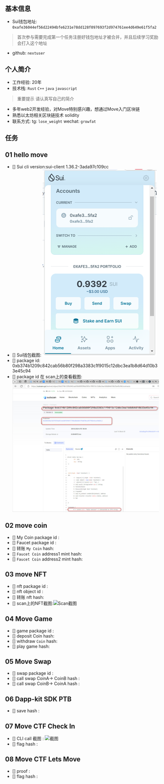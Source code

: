 ## 基本信息
- Sui钱包地址: `0xafe36044ef56d22494bfe6231e78dd128f097693f2d974761ee4d649e61f5fa2`
> 首次参与需要完成第一个任务注册好钱包地址才被合并，并且后续学习奖励会打入这个地址
- github: `nextuser`

## 个人简介
- 工作经验: 20年
- 技术栈: `Rust` `C++` `java` `javascript` 
> 重要提示 请认真写自己的简介
- 多年web2开发经验，对Move特别感兴趣，想通过Move入门区块链
- 熟悉以太坊相关区块链技术 solidity
- 联系方式: tg: `lose_weight`  wechat: `growfat`

## 任务

##   01 hello move  
- [] Sui cli version:sui-client 1.36.2-3ada97c109cc
- [] Sui钱包截图:  ![image-20241113222340749](images/image-20241113222340749.png)
- [] package id: 0xb374b1209c842cab56b80f298a3383c1f9015c12dbc3ea1b8d64d10b33e45c94
- [] package id 在 scan上的查看截图:![Scan截图](./images/01-package.jpg)

##   02 move coin
- [] My Coin package id : 
- [] Faucet package id : 
- [] 转账 `My Coin` hash:
- [] `Faucet Coin` address1 mint hash:
- [] `Faucet Coin` address2 mint hash:

##   03 move NFT
- [] nft package id :
- [] nft object id : 
- [] 转账 nft  hash:
- [] scan上的NFT截图:![Scan截图](./images/你的图片地址)

##   04 Move Game
- [] game package id :
- [] deposit Coin hash:
- [] withdraw `Coin` hash:
- [] play game hash:

##   05 Move Swap
- [] swap package id :
- [] call swap CoinA-> CoinB  hash :
- [] call swap CoinB-> CoinA  hash :

##   06 Dapp-kit SDK PTB
- [] save hash :

##   07 Move CTF Check In
- [] CLI call 截图 : ![截图](./images/你的图片地址)
- [] flag hash :

##   08 Move CTF Lets Move
- [] proof : 
- [] flag hash :
